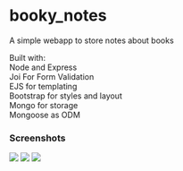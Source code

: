 # booky_notes
A simple webapp to store notes about books  
  
Built with:  
Node and Express  
Joi For Form Validation  
EJS for templating  
Bootstrap for styles and layout  
Mongo for storage  
Mongoose as ODM  


<h3>Screenshots</h3>
<img src="https://user-images.githubusercontent.com/67803259/171338760-84d9da87-7f87-48e3-af24-bee10fc75db4.png">
<img src="https://user-images.githubusercontent.com/67803259/171338764-9967eb9a-42b8-4044-9b03-9be2bd3b00d4.png">
<img src="https://user-images.githubusercontent.com/67803259/171338765-33989e35-1fbc-4d25-84d8-4996f786f42d.png">

